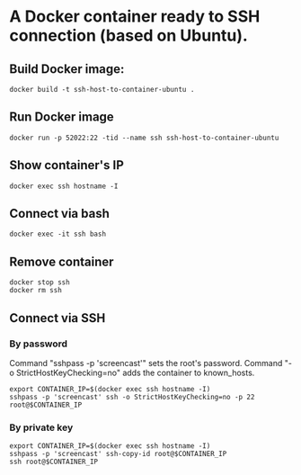 # A Docker container ready to SSH connection (based on Ubuntu).

## Build Docker image:
`docker build -t ssh-host-to-container-ubuntu .`

## Run Docker image
`docker run -p 52022:22 -tid --name ssh ssh-host-to-container-ubuntu`

## Show container's IP
`docker exec ssh hostname -I`

## Connect via bash
`docker exec -it ssh bash`

## Remove container
```
docker stop ssh
docker rm ssh
```

## Connect via SSH
### By password
Command "sshpass -p 'screencast'" sets the root's password.
Command "-o StrictHostKeyChecking=no" adds the container to known_hosts.
```
export CONTAINER_IP=$(docker exec ssh hostname -I)
sshpass -p 'screencast' ssh -o StrictHostKeyChecking=no -p 22 root@$CONTAINER_IP
```
### By private key
```
export CONTAINER_IP=$(docker exec ssh hostname -I)
sshpass -p 'screencast' ssh-copy-id root@$CONTAINER_IP
ssh root@$CONTAINER_IP
```
